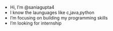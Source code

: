 -   Hi, I’m @saniagupta4
-   I know the launguages like c,java,python
-   I’m focusing on building my programming skills
-   I’m looking for internship


<!---
saniagupta4/saniagupta4 is a ✨ special ✨ repository because its `README.md` (this file) appears on your GitHub profile.
You can click the Preview link to take a look at your changes.
--->
